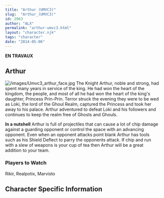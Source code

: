 ```yaml
---
title: "Arthur (UMVC3)"
slug:  "Arthur_(UMVC3)"
id: 2963
author: "ALX"
permalink: "arthur-umvc3.html"
layout: "character.njk"
tags: "character"
date: "2014-05-06"
---
```


**EN TRAVAUX**

## Arthur

![](/images/Umvc3_arthur_face.jpg‎ "/images/Umvc3_arthur_face.jpg‎") The
Knight Arthur, noble and strong, had spent many years in service of the
king. He had won the heart of the kingdom, the people, and most of all
he had won the heart of the king's daughter, Princess Prin-Prin. Terror
struck the evening they were to be wed as Loki, the lord of the Ghoul
Realm, captured the Princess and took her away to his palace. Arthur
adventured to defeat Loki and his followers and continues to keep the
realm free of Ghosts and Ghouls.

**In a nutshell** Arthur is full of projectiles that can cause a lot of
chip damage against a guarding opponent or control the space with an
advancing opponent. Even when an opponent attacks point blank Arthur has
tools such as his Shield Deflect to parry the opponents attack. If chip
and run with a slew of weapons is your cup of tea then Arthur will be a
great addition to your team.

### Players to Watch

Rikir, Realpotix, Marvisto

## Character Specific Information
